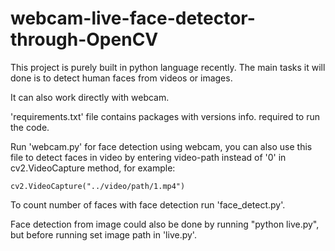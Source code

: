 # webcam-live-face-detector-through-OpenCV
This project is purely built in python language recently. The main tasks it will done is to detect human faces from videos or images.

It can also work directly with webcam.

'requirements.txt' file contains packages with versions info. required to run the code.

Run 'webcam.py' for face detection using webcam, you can also use this file to detect faces in video by entering video-path instead of '0' in cv2.VideoCapture method, for example:

	cv2.VideoCapture("../video/path/1.mp4")
							
To count number of faces with face detection run 'face_detect.py'.

Face detection from image could also be done by running "python live.py", but before running set image path in 'live.py'.
